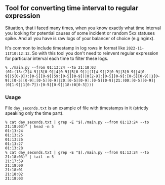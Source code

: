 ## Tool for converting time interval to regular expression

Situation, that i faced many times, when you know exactly what time interval you looking for potential causes of some incident or random 5xx statuses spike. And all you have is raw logs of your balancer of choice (e.g nginx).

It's common to include timestamp in log rows in format like `2022-11-11T10:12:12`. So with this tool you don't need to reinvent regular expression for particular interval each time to filter these logs.

```
% ./main.py --from 01:13:24 --to 21:18:03
(01:(13:(2[4-9]|3[0-9]|4[0-9]|5[0-9])|(1[4-9]|2[0-9]|3[0-9]|4[0-9]|5[0-8]):[0-5][0-9]|59:[0-5][0-9])|0[2-9]:[0-5][0-9]:[0-5][0-9]|1[0-9]:[0-5][0-9]:[0-5][0-9]|20:[0-5][0-9]:[0-5][0-9]|21:(00:[0-5][0-9]|(0[1-9]|1[0-7]):[0-5][0-9]|18:(0[0-3])))
```

### Usage

File `day_seconds.txt` is an example of file with timestamps in it (strictly speaking only the time part).

```
% cat day_seconds.txt | grep -E "$(./main.py --from 01:13:24 --to 21:18:03)" | head -n 5
01:13:24
01:13:25
01:13:26
01:13:27
01:13:28
% cat day_seconds.txt | grep -E "$(./main.py --from 01:13:24 --to 21:18:03)" | tail -n 5
21:17:59
21:18:00
21:18:01
21:18:02
21:18:03
```
